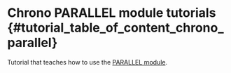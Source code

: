 Chrono PARALLEL module tutorials {#tutorial_table_of_content_chrono_parallel}
================================

Tutorial that teaches how to use the 
[PARALLEL module](group__parallel__module.html).
